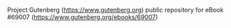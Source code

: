 Project Gutenberg (https://www.gutenberg.org) public repository for
eBook #69007 (https://www.gutenberg.org/ebooks/69007)

